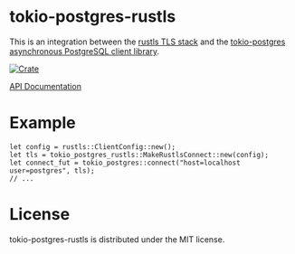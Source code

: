 # tokio-postgres-rustls
This is an integration between the [rustls TLS stack](https://github.com/ctz/rustls)
and the [tokio-postgres asynchronous PostgreSQL client library](https://github.com/sfackler/rust-postgres).

[![Crate](https://img.shields.io/crates/v/tokio-postgres-rustls.svg)](https://crates.io/crates/tokio-postgres-rustls)

[API Documentation](https://docs.rs/tokio-postgres-rustls/)

# Example

```
let config = rustls::ClientConfig::new();
let tls = tokio_postgres_rustls::MakeRustlsConnect::new(config);
let connect_fut = tokio_postgres::connect("host=localhost user=postgres", tls);
// ...
```

# License
tokio-postgres-rustls is distributed under the MIT license.

